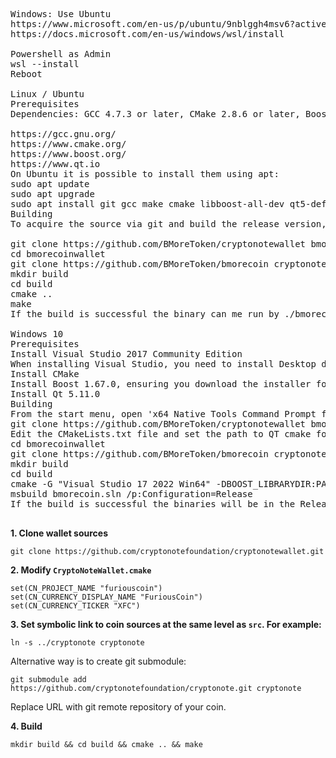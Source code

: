 <pre>
Windows: Use Ubuntu
https://www.microsoft.com/en-us/p/ubuntu/9nblggh4msv6?activetab=pivot:overviewtab
https://docs.microsoft.com/en-us/windows/wsl/install

Powershell as Admin
wsl --install
Reboot

Linux / Ubuntu
Prerequisites
Dependencies: GCC 4.7.3 or later, CMake 2.8.6 or later, Boost 1.55 or later, and Qt 5.9 or later. You may download them from:

https://gcc.gnu.org/
https://www.cmake.org/
https://www.boost.org/
https://www.qt.io
On Ubuntu it is possible to install them using apt:
sudo apt update
sudo apt upgrade
sudo apt install git gcc make cmake libboost-all-dev qt5-default build-essential
Building
To acquire the source via git and build the release version, run the following commands:

git clone https://github.com/BMoreToken/cryptonotewallet bmorecoinwallet
cd bmorecoinwallet
git clone https://github.com/BMoreToken/bmorecoin cryptonote
mkdir build
cd build
cmake ..
make
If the build is successful the binary can me run by ./bmorecoin

Windows 10
Prerequisites
Install Visual Studio 2017 Community Edition
When installing Visual Studio, you need to install Desktop development with C++ and the VC++ v140 toolchain components. The option to install the v140 toolchain can be found by expanding the "Desktop development with C++" node on the right. You will need this for the project to build correctly.
Install CMake
Install Boost 1.67.0, ensuring you download the installer for MSVC 14.1.
Install Qt 5.11.0
Building
From the start menu, open 'x64 Native Tools Command Prompt for vs2022'
git clone https://github.com/BMoreToken/cryptonotewallet bmorecoinwallet
Edit the CMakeLists.txt file and set the path to QT cmake folder. For example: set(CMAKE_PREFIX_PATH "C:\Qt\5.15.2\msvc2019_64\lib\cmake\".
cd bmorecoinwallet
git clone https://github.com/BMoreToken/bmorecoin cryptonote
mkdir build
cd build
cmake -G "Visual Studio 17 2022 Win64" -DBOOST_LIBRARYDIR:PATH=c:/local/boost_1_67_0 .. (Or your boost installed dir.)
msbuild bmorecoin.sln /p:Configuration=Release
If the build is successful the binaries will be in the Release folder.

</pre>





**1. Clone wallet sources**

```
git clone https://github.com/cryptonotefoundation/cryptonotewallet.git
```

**2. Modify `CryptoNoteWallet.cmake`**
 
```
set(CN_PROJECT_NAME "furiouscoin")
set(CN_CURRENCY_DISPLAY_NAME "FuriousCoin")
set(CN_CURRENCY_TICKER "XFC")
```

**3. Set symbolic link to coin sources at the same level as `src`. For example:**

```
ln -s ../cryptonote cryptonote
```

Alternative way is to create git submodule:

```
git submodule add https://github.com/cryptonotefoundation/cryptonote.git cryptonote
```

Replace URL with git remote repository of your coin.

**4. Build**

```
mkdir build && cd build && cmake .. && make
```
